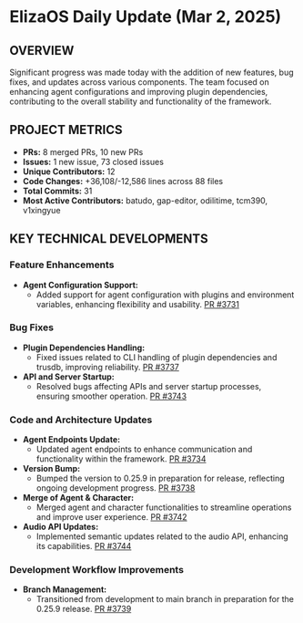 # ElizaOS Daily Update (Mar 2, 2025)

## OVERVIEW

Significant progress was made today with the addition of new features, bug fixes, and updates across various components. The team focused on enhancing agent configurations and improving plugin dependencies, contributing to the overall stability and functionality of the framework.

## PROJECT METRICS

- **PRs:** 8 merged PRs, 10 new PRs
- **Issues:** 1 new issue, 73 closed issues
- **Unique Contributors:** 12
- **Code Changes:** +36,108/-12,586 lines across 88 files
- **Total Commits:** 31
- **Most Active Contributors:** batudo, gap-editor, odilitime, tcm390, v1xingyue

## KEY TECHNICAL DEVELOPMENTS

### Feature Enhancements

- **Agent Configuration Support:**
  - Added support for agent configuration with plugins and environment variables, enhancing flexibility and usability. [PR #3731](https://github.com/elizaos/eliza/pull/3731)

### Bug Fixes

- **Plugin Dependencies Handling:**
  - Fixed issues related to CLI handling of plugin dependencies and trusdb, improving reliability. [PR #3737](https://github.com/elizaos/eliza/pull/3737)
- **API and Server Startup:**
  - Resolved bugs affecting APIs and server startup processes, ensuring smoother operation. [PR #3743](https://github.com/elizaos/eliza/pull/3743)

### Code and Architecture Updates

- **Agent Endpoints Update:**
  - Updated agent endpoints to enhance communication and functionality within the framework. [PR #3734](https://github.com/elizaos/eliza/pull/3734)
- **Version Bump:**
  - Bumped the version to 0.25.9 in preparation for release, reflecting ongoing development progress. [PR #3738](https://github.com/elizaos/eliza/pull/3738)
- **Merge of Agent & Character:**
  - Merged agent and character functionalities to streamline operations and improve user experience. [PR #3742](https://github.com/elizaos/eliza/pull/3742)
- **Audio API Updates:**
  - Implemented semantic updates related to the audio API, enhancing its capabilities. [PR #3744](https://github.com/elizaos/eliza/pull/3744)

### Development Workflow Improvements

- **Branch Management:**
  - Transitioned from development to main branch in preparation for the 0.25.9 release. [PR #3739](https://github.com/elizaos/eliza/pull/3739)
